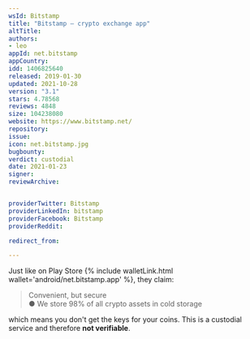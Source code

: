 ```yaml
---
wsId: Bitstamp
title: "Bitstamp – crypto exchange app"
altTitle: 
authors:
- leo
appId: net.bitstamp
appCountry: 
idd: 1406825640
released: 2019-01-30
updated: 2021-10-28
version: "3.1"
stars: 4.78568
reviews: 4848
size: 104238080
website: https://www.bitstamp.net/
repository: 
issue: 
icon: net.bitstamp.jpg
bugbounty: 
verdict: custodial
date: 2021-01-23
signer: 
reviewArchive:


providerTwitter: Bitstamp
providerLinkedIn: bitstamp
providerFacebook: Bitstamp
providerReddit: 

redirect_from:

---
```


Just like on Play Store {% include walletLink.html wallet='android/net.bitstamp.app' %}, they claim:

> Convenient, but secure<br>
  ● We store 98% of all crypto assets in cold storage

which means you don't get the keys for your coins. This is a custodial service
and therefore **not verifiable**.
